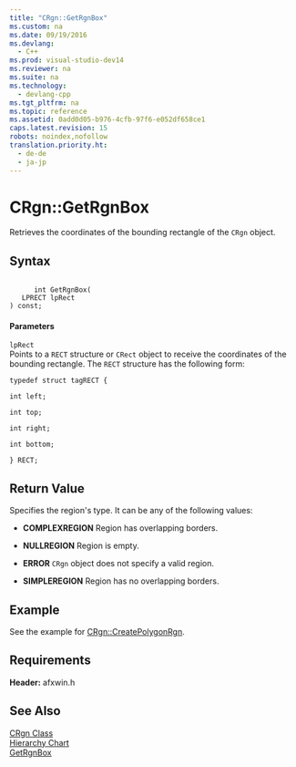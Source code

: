```yaml
---
title: "CRgn::GetRgnBox"
ms.custom: na
ms.date: 09/19/2016
ms.devlang: 
  - C++
ms.prod: visual-studio-dev14
ms.reviewer: na
ms.suite: na
ms.technology: 
  - devlang-cpp
ms.tgt_pltfrm: na
ms.topic: reference
ms.assetid: 0add0d05-b976-4cfb-97f6-e052df658ce1
caps.latest.revision: 15
robots: noindex,nofollow
translation.priority.ht: 
  - de-de
  - ja-jp
---
```

# CRgn::GetRgnBox
Retrieves the coordinates of the bounding rectangle of the `CRgn` object.  
  
## Syntax  
  
```  
  
      int GetRgnBox(  
   LPRECT lpRect   
) const;  
```  
  
#### Parameters  
 `lpRect`  
 Points to a `RECT` structure or `CRect` object to receive the coordinates of the bounding rectangle. The `RECT` structure has the following form:  
  
 `typedef struct tagRECT {`  
  
 `int left;`  
  
 `int top;`  
  
 `int right;`  
  
 `int bottom;`  
  
 `} RECT;`  
  
## Return Value  
 Specifies the region's type. It can be any of the following values:  
  
-   **COMPLEXREGION** Region has overlapping borders.  
  
-   **NULLREGION** Region is empty.  
  
-   **ERROR** `CRgn` object does not specify a valid region.  
  
-   **SIMPLEREGION** Region has no overlapping borders.  
  
## Example  
 See the example for [CRgn::CreatePolygonRgn](../vs140/CRgn--CreatePolygonRgn.md).  
  
## Requirements  
 **Header:** afxwin.h  
  
## See Also  
 [CRgn Class](../vs140/CRgn-Class.md)   
 [Hierarchy Chart](../vs140/Hierarchy-Chart.md)   
 [GetRgnBox](http://msdn.microsoft.com/library/windows/desktop/dd144921)